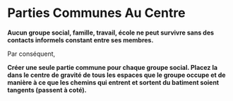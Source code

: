 # Parties Communes Au Centre

**Aucun groupe social, famille, travail, école ne peut survivre sans des contacts informels constant entre ses membres.**

Par conséquent,

**Créer une seule partie commune pour chaque groupe social. Placez la dans le centre de gravité de tous les espaces que le groupe occupe et de manière à ce que les chemins qui entrent et sortent du batiment soient tangents (passent à coté).**
